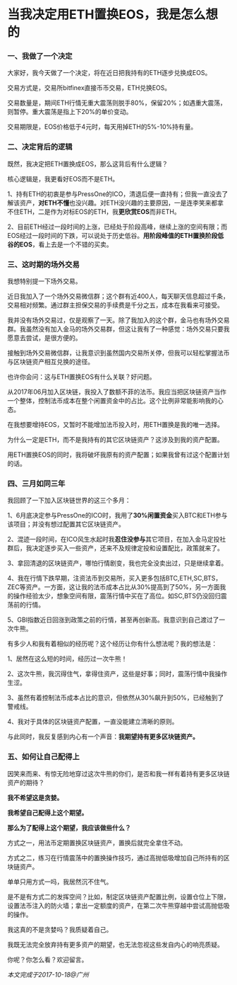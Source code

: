 # 当我决定用ETH置换EOS，我是怎么想的

### 一、我做了一个决定

大家好，我今天做了一个决定，将在近日把我持有的ETH逐步兑换成EOS。

交易方式是，交易所bitfinex直接币币交易，ETH兑换EOS。

交易数量是，期间ETH行情无重大震荡则脱手80%，保留20%；如遇重大震荡，则暂停。重大震荡是指上下20%的单价变动。

交易期限是，EOS价格低于4元时，每天用掉ETH的5%-10%持有量。

### 二、决定背后的逻辑

既然，我决定把ETH置换成EOS，那么这背后有什么逻辑？

核心逻辑是，我更看好EOS而不是ETH。

1、持有ETH的初衷是参与PressOne的ICO，清退后便一直持有；但我一直没去了解该资产，**对ETH不懂**也没兴趣。对ETH没兴趣的主要原因，一是连李笑来都拿不住ETH，二是作为对标EOS的ETH，我**更欣赏EOS**而非ETH。

2、目前ETH经过一段时间的上涨，已经处于阶段高峰，继续上涨的空间有限；而EOS经过一段时间的下跌，可以说处于历史低谷。**用阶段峰值的ETH置换阶段低谷的EOS**，看上去是一个不错的买卖。

### 三、这时期的场外交易

我想特别提一下场外交易。

近日我加入了一个场外交易微信群；这个群有近400人，每天聊天信息超过千条，交易相对频繁。通过群主担保交易的手续费是千分之五，成本在我看来可接受。

我并没有场外交易过，仅是观察了一天。除了我加入的这个群，金马也有场外交易群。我虽然没有加入金马的场外交易群，但这让我有了一种感觉：场外交易只要我愿意去尝试，是很方便的。

接触到场外交易微信群，让我意识到虽然国内交易所关停，但我可以轻松掌握法币与区块链资产相互兑换的途径。

也许你会问：这与ETH置换EOS有什么关联？好问题。

从2017年06月加入区块链，我投入了数额不菲的法币。我应当把区块链资产当作一个整体，控制法币成本在整个闲置资金中的占比。这个比例非常能影响我的心态。

在我想要增持EOS，又暂时不能增加法币投入时，用ETH置换是我的唯一选择。

为什么一定是ETH，而不是我持有的其它区块链资产？这涉及到我的资产配置。

用ETH置换EOS的同时，我将破坏我原有的资产配置；如果我曾有过这个配置计划的话。

### 四、三月如同三年

我回顾了一下加入区块链世界的这三个多月：

1、6月底决定参与PressOne的ICO时，我用了**30%闲置资金**买入BTC和ETH参与该项目；并没有想过配置其它区块链资产。

2、混迹一段时间，在ICO风生水起时我**忍住没参与**其它项目，在加入金马定投社群后，我决定逐步买入一些资产，还来不及规律定投和设置配比，政策就来了。

3、拿回清退的区块链资产，哪怕行情剧变，我也完全没卖出过，只是继续拿着。

4、我在行情下跌早期，注资法币到交易所，买入更多包括BTC,ETH,SC,BTS，ZEC等资产。一方面，这让我的法币成本占比从30%提高到了50%，另一方面我的操作经验太少，想象空间有限，震荡行情中买在了高位。如SC,BTS仍没回归震荡前的行情。

5、GBI指数近日回涨到政策之前的行情，甚至再创新高。我意识到自己渡过了一次牛熊。

有多少人和我有着相似的经历呢？这个经历让你有什么想法呢？我的想法是：

1、居然在这么短的时间，经历过一次牛熊！

2、这次牛熊，我沉得住气，拿得住资产，这些是好事；同时，震荡行情中我操作生涩。

3、虽然有着控制法币成本占比的意识，但依然从30%飙升到50%，已经触到了警戒线。

4、我对于具体的区块链资产配置，一直没能建立清晰的原则。

与此同时，我反复感到内心有一个声音：**我期望持有更多区块链资产。**

### 五、如何让自己配得上

因笑来而来、有惊无险地穿过这次牛熊的你们，是否和我一样有着持有更多区块链资产的期待？

**我不希望这是贪婪。**

**我希望自己配得上这个期望。**

**那么为了配得上这个期望，我应该做些什么？**

方式之一，用法币定期置换区块链资产，置换后就完全拿住不动。

方式之二，练习在行情震荡中的置换操作技巧，通过高抛低吸增加自己所持有的区块链资产。

单单只用方式一吗，我居然沉不住气。

是不是有方式二的发挥空间？比如，制定区块链资产配置比例，设置仓位上下限，设置法币注入的防火墙；拿出一定额度的资产，在第二次牛熊穿越中尝试高抛低吸的操作。

我这真的不是贪婪吗？我质疑着自己。

我既无法完全放弃持有更多资产的期望，也无法忽视这些发自内心的响亮质疑。

你呢？你怎么看？欢迎留言。

_本文完成于2017-10-18@广州_


